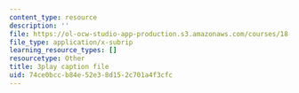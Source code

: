 ```yaml
---
content_type: resource
description: ''
file: https://ol-ocw-studio-app-production.s3.amazonaws.com/courses/18-01sc-single-variable-calculus-fall-2010/74ce0bccb84e52e38d152c701a4f3cfc_wOHrNt9ScYs.vtt
file_type: application/x-subrip
learning_resource_types: []
resourcetype: Other
title: 3play caption file
uid: 74ce0bcc-b84e-52e3-8d15-2c701a4f3cfc
---
```

